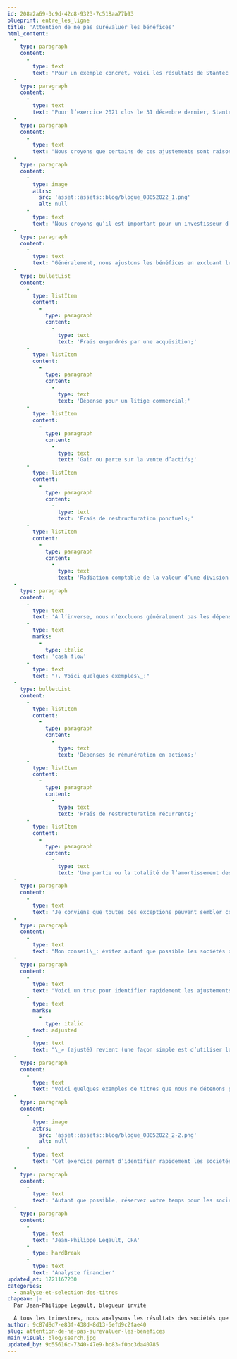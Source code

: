 ```yaml
---
id: 208a2a69-3c9d-42c8-9323-7c518aa77b93
blueprint: entre_les_ligne
title: 'Attention de ne pas surévaluer les bénéfices'
html_content:
  -
    type: paragraph
    content:
      -
        type: text
        text: "Pour un exemple concret, voici les résultats de Stantec («\_STN\_»), une société qui offre des services de consultation en ingénierie et que nous détenons dans nos portefeuilles sous gestion."
  -
    type: paragraph
    content:
      -
        type: text
        text: "Pour l’exercice 2021 clos le 31 décembre dernier, Stantec a publié des bénéfices nets dilués de 1,80\_$ l’action. Ce chiffre a été obtenu en utilisant les normes comptables IFRS. Toutefois, dans le communiqué de presse annonçant ses résultats, la société déclare avoir réalisé des bénéfices nets par action dilués et ajustés de 2,42\_$. Pour arriver à ce chiffre, la société a dû effectuer plusieurs ajustements, comme exclure certaines dépenses d’acquisition et des radiations comptables."
  -
    type: paragraph
    content:
      -
        type: text
        text: "Nous croyons que certains de ces ajustements sont raisonnables, mais pas tous. Notre calcul maison des bénéfices nets est de 2,15\_$ l’action."
  -
    type: paragraph
    content:
      -
        type: image
        attrs:
          src: 'asset::assets::blog/blogue_08052022_1.png'
          alt: null
      -
        type: text
        text: 'Nous croyons qu’il est important pour un investisseur d’examiner les ajustements et de se faire sa propre opinion sur ce qui doit être inclus ou non. À un cours récent de 63 $, le titre de Stantec se négocie à 35 fois les bénéfices IFRS, mais à 26 fois les bénéfices ajustés. C’est toute une différence!'
  -
    type: paragraph
    content:
      -
        type: text
        text: "Généralement, nous ajustons les bénéfices en excluant les éléments exceptionnels ou non récurrents qui ne sont pas en lien avec les activités courantes de la société. Nous présumons que ces éléments ne se reproduiront pas dans les trimestres à venir. Voici quelques exemples\_d’éléments que nous excluons généralement de notre calcul :"
  -
    type: bulletList
    content:
      -
        type: listItem
        content:
          -
            type: paragraph
            content:
              -
                type: text
                text: 'Frais engendrés par une acquisition;'
      -
        type: listItem
        content:
          -
            type: paragraph
            content:
              -
                type: text
                text: 'Dépense pour un litige commercial;'
      -
        type: listItem
        content:
          -
            type: paragraph
            content:
              -
                type: text
                text: 'Gain ou perte sur la vente d’actifs;'
      -
        type: listItem
        content:
          -
            type: paragraph
            content:
              -
                type: text
                text: 'Frais de restructuration ponctuels;'
      -
        type: listItem
        content:
          -
            type: paragraph
            content:
              -
                type: text
                text: 'Radiation comptable de la valeur d’une division.'
  -
    type: paragraph
    content:
      -
        type: text
        text: 'À l’inverse, nous n’excluons généralement pas les dépenses qui semblent faire partie du cours normal des activités d’une société, même si elles n’affectent pas les flux monétaires ('
      -
        type: text
        marks:
          -
            type: italic
        text: 'cash flow'
      -
        type: text
        text: "). Voici quelques exemples\_:"
  -
    type: bulletList
    content:
      -
        type: listItem
        content:
          -
            type: paragraph
            content:
              -
                type: text
                text: 'Dépenses de rémunération en actions;'
      -
        type: listItem
        content:
          -
            type: paragraph
            content:
              -
                type: text
                text: 'Frais de restructuration récurrents;'
      -
        type: listItem
        content:
          -
            type: paragraph
            content:
              -
                type: text
                text: 'Une partie ou la totalité de l’amortissement des actifs intangibles.'
  -
    type: paragraph
    content:
      -
        type: text
        text: 'Je conviens que toutes ces exceptions peuvent sembler complexes. Comment faire pour s’y retrouver?'
  -
    type: paragraph
    content:
      -
        type: text
        text: "Mon conseil\_: évitez autant que possible les sociétés qui procèdent à de nombreux ajustements. Vous réduirez ainsi le risque de vous tromper et de surévaluer les bénéfices réels dégagés par une société."
  -
    type: paragraph
    content:
      -
        type: text
        text: "Voici un truc pour identifier rapidement les ajustements. Ouvrez le plus récent rapport annuel ou le communiqué de presse présentant les récents résultats financiers d’une entreprise. Dans ces documents, comptez le nombre de fois où le mot «\_"
      -
        type: text
        marks:
          -
            type: italic
        text: adjusted
      -
        type: text
        text: "\_» (ajusté) revient (une façon simple est d’utiliser la fonction Ctrl + F sur votre clavier)."
  -
    type: paragraph
    content:
      -
        type: text
        text: "Voici quelques exemples de titres que nous ne détenons pas en portefeuille\_:"
  -
    type: paragraph
    content:
      -
        type: image
        attrs:
          src: 'asset::assets::blog/blogue_08052022_2-2.png'
          alt: null
      -
        type: text
        text: 'Cet exercice permet d’identifier rapidement les sociétés dont les résultats financiers sont le plus susceptibles d’être surévalués par les dirigeants.'
  -
    type: paragraph
    content:
      -
        type: text
        text: 'Autant que possible, réservez votre temps pour les sociétés qui se montrent chiches avec les ajustements de leurs bénéfices.'
  -
    type: paragraph
    content:
      -
        type: text
        text: 'Jean-Philippe Legault, CFA'
      -
        type: hardBreak
      -
        type: text
        text: 'Analyste financier'
updated_at: 1721167230
categories:
  - analyse-et-selection-des-titres
chapeau: |-
  Par Jean-Philippe Legault, blogueur invité

  À tous les trimestres, nous analysons les résultats des sociétés que nous détenons en portefeuille et présentons nos conclusions à nos clients. Il n’est pas rare que nos clients nous interrogent sur notre façon de calculer les données financières des sociétés, plus particulièrement les bénéfices par action qui diffèrent souvent de ceux publiés par les entreprises.
author: 9c87d8d7-e83f-438d-8d13-6efd9c2fae40
slug: attention-de-ne-pas-surevaluer-les-benefices
main_visual: blog/search.jpg
updated_by: 9c55616c-7340-47e9-bc83-f0bc3da40785
---
```

